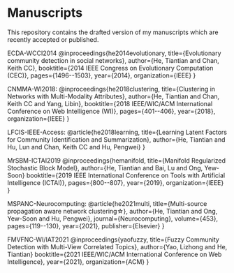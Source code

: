 # Manuscripts

This repository contains the drafted version of my manuscripts which are recently accepted or published.

ECDA-WCCI2014
@inproceedings{he2014evolutionary,
  title={Evolutionary community detection in social networks},
  author={He, Tiantian and Chan, Keith CC},
  booktitle={2014 IEEE Congress on Evolutionary Computation (CEC)},
  pages={1496--1503},
  year={2014},
  organization={IEEE}
}

CNMMA-WI2018:
@inproceedings{he2018clustering,
  title={Clustering in Networks with Multi-Modality Attributes},
  author={He, Tiantian and Chan, Keith CC and Yang, Libin},
  booktitle={2018 IEEE/WIC/ACM International Conference on Web Intelligence (WI)},
  pages={401--406},
  year={2018},
  organization={IEEE}
}

LFCIS-IEEE-Access:
@article{he2018learning,
  title={Learning Latent Factors for Community Identification and Summarization},
  author={He, Tiantian and Hu, Lun and Chan, Keith CC and Hu, Pengwei}
}

MrSBM-ICTAI2019
@inproceedings{hemanifold,
  title={Manifold Regularized Stochastic Block Model},
  author={He, Tiantian and Bai, Lu and Ong, Yew-Soon}
  booktitle={2019 IEEE International Conference on Tools with Artificial Intelligence (ICTAI)},
  pages={800--807},
  year={2019},
  organization={IEEE}
}

MSPANC-Neurocomputing:
@article{he2021multi,
  title={Multi-source propagation aware network clustering☆},
  author={He, Tiantian and Ong, Yew-Soon and Hu, Pengwei},
  journal={Neurocomputing},
  volume={453},
  pages={119--130},
  year={2021},
  publisher={Elsevier}
}

FMVFNC-WI/IAT2021
@inproceedings{yaofuzzy,
  title={Fuzzy Community Detection with Multi-View Correlated Topics},
  author={Yao, Lizhong and He, Tiantian}
  booktitle={2021 IEEE/WIC/ACM International Conference on Web Intelligence},
  year={2021},
  organization={ACM}
}

